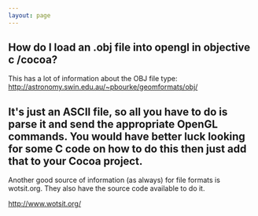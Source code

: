 ```yaml
---
layout: page
---
```


How do I load an .obj file into opengl in objective c /cocoa?
----

This has a lot of information about the OBJ file type: http://astronomy.swin.edu.au/~pbourke/geomformats/obj/

It's just an ASCII file, so all you have to do is parse it and send the appropriate OpenGL commands. You would have better luck looking for some C code on how to do this then just add that to your Cocoa project.
----
Another good source of information (as always) for file formats is wotsit.org. They also have the source code available to do it.

http://www.wotsit.org/
